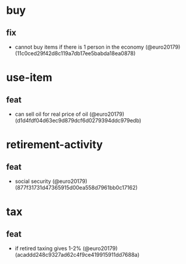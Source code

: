 # buy

## fix

* cannot buy items if there is 1 person in the economy (@euro20179) (11c0ced29f42d8c119a7db17ee5babda18ea0878)


# use-item

## feat

* can sell oil for real price of oil (@euro20179) (d1d4fdf04d63ec9d879dcf6d0279394ddc979edb)


# retirement-activity

## feat

* social security (@euro20179) (877f31731d47365915d00ea558d7961bb0c17162)


# tax

## feat

* if retired taxing gives 1-2% (@euro20179) (acaddd248c9327ad62c4f9ce419915911dd7688a)


